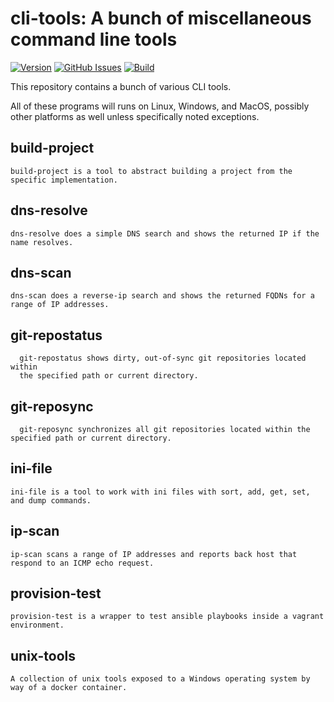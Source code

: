 # cli-tools: A bunch of miscellaneous command line tools

[![Version](https://img.shields.io/github/v/release/dcjulian29/cli-tools)](https://github.com/dcjulian29/cli-tools/releases)
[![GitHub Issues](https://img.shields.io/github/issues-raw/dcjulian29/cli-tools.svg)](https://github.com/dcjulian29/cli-tools/issues)
[![Build](https://github.com/dcjulian29/cli-tools/actions/workflows/build.yml/badge.svg)](https://github.com/dcjulian29/cli-tools/actions/workflows/build.yml)

This repository contains a bunch of various CLI tools.

All of these programs will runs on Linux, Windows, and MacOS, possibly other platforms as well unless specifically noted exceptions.

## build-project

    build-project is a tool to abstract building a project from the specific implementation.

## dns-resolve

    dns-resolve does a simple DNS search and shows the returned IP if the name resolves.

## dns-scan

    dns-scan does a reverse-ip search and shows the returned FQDNs for a range of IP addresses.

## git-repostatus

      git-repostatus shows dirty, out-of-sync git repositories located within
      the specified path or current directory.

## git-reposync

      git-reposync synchronizes all git repositories located within the specified path or current directory.

## ini-file

    ini-file is a tool to work with ini files with sort, add, get, set, and dump commands.

## ip-scan

    ip-scan scans a range of IP addresses and reports back host that respond to an ICMP echo request.

## provision-test

    provision-test is a wrapper to test ansible playbooks inside a vagrant environment.

## unix-tools

    A collection of unix tools exposed to a Windows operating system by way of a docker container.
